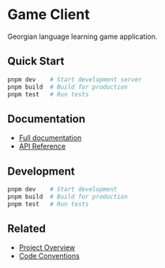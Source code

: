 # Game Client

Georgian language learning game application.

## Quick Start

```bash
pnpm dev    # Start development server
pnpm build  # Build for production
pnpm test   # Run tests
```

## Documentation
- [Full documentation](https://docs.kartuli.app/apps/game-client)
- [API Reference](https://docs.kartuli.app/apps/game-client/api)

## Development
```bash
pnpm dev    # Start development
pnpm build  # Build for production
pnpm test   # Run tests
```

## Related
- [Project Overview](https://docs.kartuli.app/)
- [Code Conventions](https://docs.kartuli.app/conventions)
